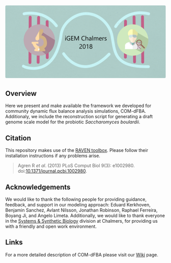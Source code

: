 # ![iGEM CHALMERS](logo.png)

## Overview

Here we present and make available the framework we developed for community dynamic flux balance analysis simulations, COM-dFBA. 
Additionaly, we include the reconstruction script for generating a draft genome scale model for the probiotic _Saccharomyces boulardii_.

## Citation

This repository makes use of the [RAVEN toolbox](https://github.com/SysBioChalmers/RAVEN/). Please follow their installation instructions if any problems arise.

  >Agren R _et al_. (2013) PLoS Comput Biol 9(3): e1002980. doi:[10.1371/journal.pcbi.1002980](http://journals.plos.org/ploscompbiol/article?id=10.1371/journal.pcbi.1002980).

## Acknowledgements

We would like to thank the following people for providing guidance, feedback, and support in our modeling approach: Eduard Kerkhoven, Benjamin Sanchez, Avlant Nilsson, Jonathan Robinson, Raphael Ferreira, Boyang Ji, and Angelo Limeta. Additionally, we would like to thank everyone in the [Systems & Synthetic Biology](www.sysbio.se/) division at Chalmers, for providing us with a friendly and open work environment.

## Links

For a more detailed description of COM-dFBA please visit our [Wiki](http://2018.igem.org/Team:Chalmers-Gothenburg) page.
